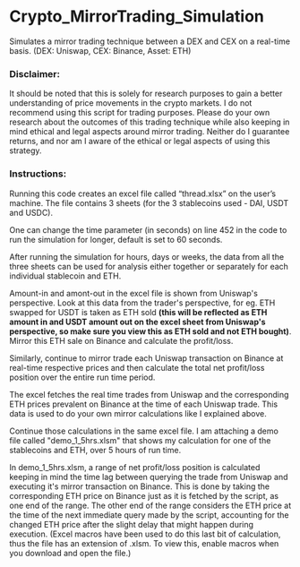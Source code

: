 # Crypto_MirrorTrading_Simulation
Simulates a mirror trading technique between a DEX and CEX on a real-time basis. (DEX: Uniswap, CEX: Binance, Asset: ETH)

### Disclaimer:
It should be noted that this is solely for research purposes to gain a better understanding of price movements in the crypto markets. I do not recommend using this script for trading purposes. Please do your own research about the outcomes of this trading technique while also keeping in mind ethical and legal aspects around mirror trading. Neither do I guarantee returns, and nor am I aware of the ethical or legal aspects of using this strategy.

### Instructions:
Running this code creates an excel file called “thread.xlsx” on the user’s machine. The file contains 3 sheets (for the 3 stablecoins used - DAI, USDT and USDC). 

One can change the time parameter (in seconds) on line 452 in the code to run the simulation for longer, default is set to 60 seconds. 

After running the simulation for hours, days or weeks, the data from all the three sheets can be used for analysis either together or separately for each individual stablecoin and ETH. 

Amount-in and amont-out in the excel file is shown from Uniswap's perspective. Look at this data from the trader's perspective, for eg. ETH swapped for USDT is taken as ETH sold __(this will be reflected as ETH amount in and USDT amount out on the excel sheet from Uniswap's perspective, so make sure you view this as ETH sold and not ETH bought)__. Mirror this ETH sale on Binance and calculate the profit/loss. 

Similarly, continue to mirror trade each Uniswap transaction on Binance at real-time respective prices and then calculate the total net profit/loss position over the entire run time period. 

The excel fetches the real time trades from Uniswap and the corresponding ETH prices prevalent on Binance at the time of each Uniswap trade. This data is used to do your own mirror calculations like I explained above. 

Continue those calculations in the same excel file. I am attaching a demo file called "demo_1_5hrs.xlsm" that shows my calculation for one of the stablecoins and ETH, over 5 hours of run time. 

In demo_1_5hrs.xlsm, a range of net profit/loss position is calculated keeping in mind the time lag between querying the trade from Uniswap and executing it's mirror transaction on Binance. This is done by taking the corresponding ETH price on Binance just as it is fetched by the script, as one end of the range. The other end of the range considers the ETH price at the time of the next immediate query made by the script, accounting for the changed ETH price after the slight delay that might happen during execution. (Excel macros have been used to do this last bit of calculation, thus the file has an extension of .xlsm. To view this, enable macros when you download and open the file.)



